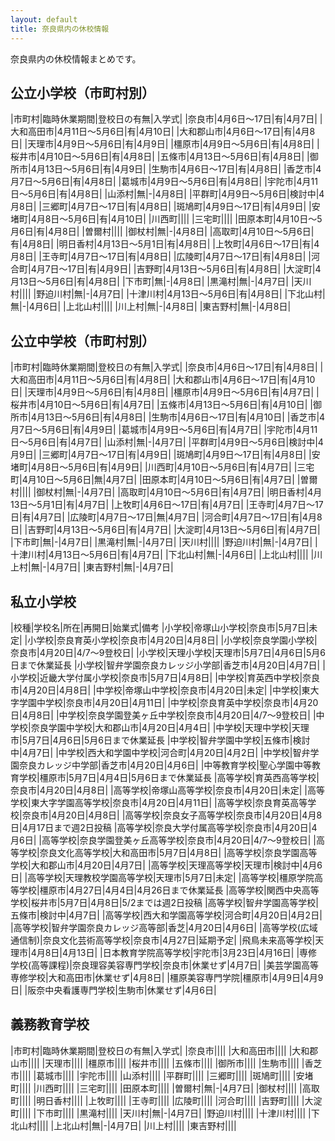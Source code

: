```yaml
---
layout: default
title: 奈良県内の休校情報
---
```


奈良県内の休校情報まとめです。

## 公立小学校（市町村別）

|市町村|臨時休業期間|登校日の有無|入学式|
|奈良市|4月6日～17日|有|4月7日|
|大和高田市|4月11日～5月6日|有|4月10日|
|大和郡山市|4月6日～17日|有|4月8日|
|天理市|4月9日～5月6日|有|4月9日|
|橿原市|4月9日～5月6日|有|4月8日|
|桜井市|4月10日～5月6日|有|4月8日|
|五條市|4月13日～5月6日|有|4月8日|
|御所市|4月13日～5月6日|有|4月9日|
|生駒市|4月6日～17日|有|4月8日|
|香芝市|4月7日～5月6日|有|4月8日|
|葛城市|4月9日～5月6日|有|4月8日|
|宇陀市|4月11日～5月6日|有|4月8日|
|山添村|無|-|4月8日|
|平群町|4月9日～5月6日|検討中|4月8日|
|三郷町|4月7日～17日|有|4月8日|
|斑鳩町|4月9日～17日|有|4月9日|
|安堵町|4月8日～5月6日|有|4月10日|
|川西町||||
|三宅町||||
|田原本町|4月10日～5月6日|有|4月8日|
|曽爾村||||
|御杖村|無|-|4月8日|
|高取町|4月10日～5月6日|有|4月8日|
|明日香村|4月13日～5月1日|有|4月8日|
|上牧町|4月6日～17日|有|4月8日|
|王寺町|4月7日～17日|有|4月8日|
|広陵町|4月7日～17日|有|4月8日|
|河合町|4月7日～17日|有|4月9日|
|吉野町|4月13日～5月6日|有|4月8日|
|大淀町|4月13日～5月6日|有|4月8日|
|下市町|無|-|4月8日|
|黒滝村|無|-|4月7日|
|天川村||||
|野迫川村|無|-|4月7日|
|十津川村|4月13日～5月6日|有|4月8日|
|下北山村|無|-|4月6日|
|上北山村||||
|川上村|無|-|4月8日|
|東吉野村|無|-|4月8日|

## 公立中学校（市町村別）

|市町村|臨時休業期間|登校日の有無|入学式|
|奈良市|4月6日～17日|有|4月8日|
|大和高田市|4月11日～5月6日|有|4月8日|
|大和郡山市|4月6日～17日|有|4月10日|
|天理市|4月9日～5月6日|有|4月8日|
|橿原市|4月9日～5月6日|有|4月7日|
|桜井市|4月10日～5月6日|有|4月7日|
|五條市|4月13日～5月6日|有|4月10日|
|御所市|4月13日～5月6日|有|4月8日|
|生駒市|4月6日～17日|有|4月10日|
|香芝市|4月7日～5月6日|有|4月9日|
|葛城市|4月9日～5月6日|有|4月7日|
|宇陀市|4月11日～5月6日|有|4月7日|
|山添村|無|-|4月7日|
|平群町|4月9日～5月6日|検討中|4月9日|
|三郷町|4月7日～17日|有|4月9日|
|斑鳩町|4月9日～17日|有|4月8日|
|安堵町|4月8日～5月6日|有|4月9日|
|川西町|4月10日～5月6日|有|4月7日|
|三宅町|4月10日～5月6日|無|4月7日|
|田原本町|4月10日～5月6日|有|4月7日|
|曽爾村||||
|御杖村|無|-|4月7日|
|高取町|4月10日～5月6日|有|4月7日|
|明日香村|4月13日～5月1日|有|4月7日|
|上牧町|4月6日～17日|有|4月7日|
|王寺町|4月7日～17日|有|4月7日|
|広陵町|4月7日～17日|無|4月7日|
|河合町|4月7日～17日|有|4月8日|
|吉野町|4月13日～5月6日|有|4月7日|
|大淀町|4月13日～5月6日|有|4月7日|
|下市町|無|-|4月7日|
|黒滝村|無|-|4月7日|
|天川村||||
|野迫川村|無|-|4月7日|
|十津川村|4月13日～5月6日|有|4月7日|
|下北山村|無|-|4月6日|
|上北山村||||
|川上村|無|-|4月7日|
|東吉野村|無|-|4月7日|

## 私立小学校

|校種|学校名|所在|再開日|始業式|備考
|小学校|帝塚山小学校|奈良市|5月7日|未定|
|小学校|奈良育英小学校|奈良市|4月20日|4月8日|
|小学校|奈良学園小学校|奈良市|4月20日|4/7～9登校日|
|小学校|天理小学校|天理市|5月7日|4月6日|5月6日まで休業延長
|小学校|智弁学園奈良カレッジ小学部|香芝市|4月20日|4月7日|
|小学校|近畿大学付属小学校|奈良市|5月7日|4月8日|
|中学校|育英西中学校|奈良市|4月20日|4月8日|
|中学校|帝塚山中学校|奈良市|4月20日|未定|
|中学校|東大字学園中学校|奈良市|4月20日|4月11日|
|中学校|奈良育英中学校|奈良市|4月20日|4月8日|
|中学校|奈良学園登美ヶ丘中学校|奈良市|4月20日|4/7～9登校日|
|中学校|奈良学園中学校|大和郡山市|4月20日|4月4日|
|中学校|天理中学校|天理市|5月7日|4月6日|5月6日まで休業延長
|中学校|智弁学園中学校|五條市|検討中|4月7日|
|中学校|西大和学園中学校|河合町|4月20日|4月2日|
|中学校|智弁学園奈良カレッジ中学部|香芝市|4月20日|4月6日|
|中等教育学校|聖心学園中等教育学校|橿原市|5月7日|4月4日|5月6日まで休業延長
|高等学校|育英西高等学校|奈良市|4月20日|4月8日|
|高等学校|帝塚山高等学校|奈良市|4月20日|未定|
|高等学校|東大字学園高等学校|奈良市|4月20日|4月11日|
|高等学校|奈良育英高等学校|奈良市|4月20日|4月8日|
|高等学校|奈良女子高等学校|奈良市|4月20日|4月8日|4月17日まで週2日投稿
|高等学校|奈良大学付属高等学校|奈良市|4月20日|4月6日|
|高等学校|奈良学園登美ヶ丘高等学校|奈良市|4月20日|4/7～9登校日|
|高等学校|奈良文化高等学校|大和高田市|5月7日|4月8日|
|高等学校|奈良学園高等学校|大和郡山市|4月20日|4月7日|
|高等学校|天理高等学校|天理市|検討中|4月6日|
|高等学校|天理教校学園高等学校|天理市|5月7日|未定|
|高等学校|橿原学院高等学校|橿原市|4月27日|4月4日|4月26日まで休業延長
|高等学校|関西中央高等学校|桜井市|5月7日|4月8日|5/2までは週2日投稿
|高等学校|智弁学園高等学校|五條市|検討中|4月7日|
|高等学校|西大和学園高等学校|河合町|4月20日|4月2日|
|高等学校|智弁学園奈良カレッジ高等部|香芝|4月20日|4月6日|
|高等学校(広域通信制)|奈良文化芸術高等学校|奈良市|4月27日|延期予定|
|飛鳥未来高等学校|天理市|4月8日|4月13日|
|日本教育学院高等学校|宇陀市|3月23日|4月16日|
|専修学校(高等課程)|奈良理容美容専門学校|奈良市|休業せず|4月7日|
|美芸学園高等専修学校|大和高田市|休業せず|4月8日|
|橿原美容専門学院|橿原市|4月9日|4月9日|
|阪奈中央看護専門学校|生駒市|休業せず|4月6日|

## 義務教育学校

|市町村|臨時休業期間|登校日の有無|入学式|
|奈良市||||
|大和高田市||||
|大和郡山市||||
|天理市||||
|橿原市||||
|桜井市||||
|五條市||||
|御所市||||
|生駒市||||
|香芝市||||
|葛城市||||
|宇陀市||||
|山添村||||
|平群町||||
|三郷町||||
|斑鳩町||||
|安堵町||||
|川西町||||
|三宅町||||
|田原本町||||
|曽爾村|無|-|4月7日|
|御杖村||||
|高取町||||
|明日香村||||
|上牧町||||
|王寺町||||
|広陵町||||
|河合町||||
|吉野町||||
|大淀町||||
|下市町||||
|黒滝村||||
|天川村|無|-|4月7日|
|野迫川村||||
|十津川村||||
|下北山村||||
|上北山村|無|-|4月7日|
|川上村||||
|東吉野村||||